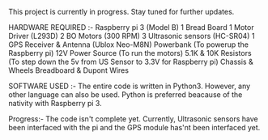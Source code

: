 This project is currently in progress. Stay tuned for further updates.



HARDWARE REQUIRED :-
Raspberry pi 3 (Model B)
1 Bread Board
1 Motor Driver (L293D)
2 BO Motors (300 RPM)
3 Ultrasonic sensors (HC-SR04)
1 GPS Receiver & Antenna (Ublox Neo-M8N)
Powerbank (To powerup the Raspberry pi)
12V Power Source (To run the motors)
5.1K & 10K Resistors (To step down the 5v from US Sensor to 3.3V for Raspberry pi)
Chassis & Wheels
Breadboard & Dupont Wires


SOFTWARE USED :-
The entire code is written in Python3. However, any other language can also be used. Python is preferred beacause of the nativity with Raspberry pi 3.


Progress:-
The code isn't complete yet. Currently, Ultrasonic sensors have been interfaced with the pi and the GPS module has'nt been interfaced yet.  




